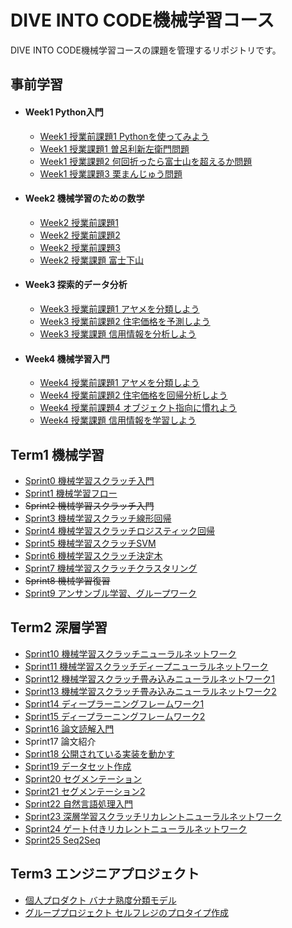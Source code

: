 # DIVE INTO CODE機械学習コース

DIVE INTO CODE機械学習コースの課題を管理するリポジトリです。

## 事前学習
- #### Week1 Python入門
  - [Week1 授業前課題1 Pythonを使ってみよう](https://github.com/yusuke-saruya/diveintocode-ml/blob/master/01.pre-learning/week1/week1-work1.ipynb)
  - [Week1 授業課題1 曽呂利新左衛門問題](https://github.com/yusuke-saruya/diveintocode-ml/blob/master/01.pre-learning/week1/week1-session1.ipynb)
  - [Week1 授業課題2 何回折ったら富士山を超えるか問題](https://github.com/yusuke-saruya/diveintocode-ml/blob/master/01.pre-learning/week1/week1-session2.ipynb)
  - [Week1 授業課題3 栗まんじゅう問題](https://github.com/yusuke-saruya/diveintocode-ml/blob/master/01.pre-learning/week1/week1-session3.ipynb)

- #### Week2 機械学習のための数学
  - [Week2 授業前課題1](https://github.com/yusuke-saruya/diveintocode-ml/blob/master/01.pre-learning/week2/week2-work1.ipynb)
  - [Week2 授業前課題2](https://github.com/yusuke-saruya/diveintocode-ml/blob/master/01.pre-learning/week2/week2-work2.ipynb)
  - [Week2 授業前課題3](https://github.com/yusuke-saruya/diveintocode-ml/blob/master/01.pre-learning/week2/week2-work3.ipynb)
  - [Week2 授業課題 富士下山](https://github.com/yusuke-saruya/diveintocode-ml/blob/master/01.pre-learning/week2/week2-session.ipynb)

- #### Week3 探索的データ分析
  - [Week3 授業前課題1 アヤメを分類しよう](https://github.com/yusuke-saruya/diveintocode-ml/blob/master/01.pre-learning/week3/week3-work1.ipynb)
  - [Week3 授業前課題2 住宅価格を予測しよう](https://github.com/yusuke-saruya/diveintocode-ml/blob/master/01.pre-learning/week3/week3-work2.ipynb)
  - [Week3 授業課題 信用情報を分析しよう](https://github.com/yusuke-saruya/diveintocode-ml/blob/master/01.pre-learning/week3/week3-session.ipynb)

- #### Week4 機械学習入門
  - [Week4 授業前課題1 アヤメを分類しよう](https://github.com/yusuke-saruya/diveintocode-ml/blob/master/01.pre-learning/week4/week4-work1.ipynb)
  - [Week4 授業前課題2 住宅価格を回帰分析しよう](https://github.com/yusuke-saruya/diveintocode-ml/blob/master/01.pre-learning/week4/week4-work2.ipynb)
  - [Week4 授業前課題4 オブジェクト指向に慣れよう](https://github.com/yusuke-saruya/diveintocode-ml/blob/master/01.pre-learning/week4/week4-work3.ipynb)
  - [Week4 授業課題 信用情報を学習しよう](https://github.com/yusuke-saruya/diveintocode-ml/blob/master/01.pre-learning/week4/week4-session.ipynb)

## Term1 機械学習
- [Sprint0 機械学習スクラッチ入門](https://github.com/yusuke-saruya/diveintocode-ml/blob/master/02.full-time/diveintocode-term1/sprint0/sprint0-ml-scratch-intro.ipynb)
- [Sprint1 機械学習フロー](https://github.com/yusuke-saruya/diveintocode-ml/blob/master/02.full-time/diveintocode-term1/sprint1/sprint1-ml-scratch-intro.ipynb)
- ~~Sprint2 機械学習スクラッチ入門~~
- [Sprint3 機械学習スクラッチ線形回帰](https://github.com/yusuke-saruya/diveintocode-ml/blob/master/02.full-time/diveintocode-term1/sprint3/sprint3-ml-scratch-linear-regression.ipynb)
- [Sprint4 機械学習スクラッチロジスティック回帰](https://github.com/yusuke-saruya/diveintocode-ml/blob/master/02.full-time/diveintocode-term1/sprint4/sprint4-ml-scratch-logistic-regression.ipynb)
- [Sprint5 機械学習スクラッチSVM](https://github.com/yusuke-saruya/diveintocode-ml/blob/master/02.full-time/diveintocode-term1/sprint5/sprint5-ml-scratch-svm.ipynb)
- [Sprint6 機械学習スクラッチ決定木](https://github.com/yusuke-saruya/diveintocode-ml/blob/master/02.full-time/diveintocode-term1/sprint6/sprint6-ml-scratch-decision-tree.ipynb)
- [Sprint7 機械学習スクラッチクラスタリング](https://github.com/yusuke-saruya/diveintocode-ml/blob/master/02.full-time/diveintocode-term1/sprint7/sprint7-ml-scratch-clustering.ipynb)
- ~~Sprint8 機械学習復習~~
- [Sprint9 アンサンブル学習、グループワーク](https://github.com/yusuke-saruya/diveintocode-ml/blob/master/02.full-time/diveintocode-term1/sprint9/sprint9-ml-ensemble.ipynb)

## Term2 深層学習
- [Sprint10 機械学習スクラッチニューラルネットワーク](https://github.com/yusuke-saruya/diveintocode-ml/blob/master/02.full-time/diveintocode-term2/sprint10/sprint10-dl-scratch-neural-network.ipynb)
- [Sprint11 機械学習スクラッチディープニューラルネットワーク](https://github.com/yusuke-saruya/diveintocode-ml/blob/master/02.full-time/diveintocode-term2/sprint11/sprint11-dl-scratch-deep-neural-netowrok.ipynb)
- [Sprint12 機械学習スクラッチ畳み込みニューラルネットワーク1](https://github.com/yusuke-saruya/diveintocode-ml/blob/master/02.full-time/diveintocode-term2/sprint12/sprint12-dl-scratch-cnn1.ipynb)
- [Sprint13 機械学習スクラッチ畳み込みニューラルネットワーク2](https://github.com/yusuke-saruya/diveintocode-ml/blob/master/02.full-time/diveintocode-term2/sprint13/sprint13-dl-scratch-cnn2.ipynb)
- [Sprint14 ディープラーニングフレームワーク1](https://github.com/yusuke-saruya/diveintocode-ml/blob/master/02.full-time/diveintocode-term2/sprint14/sprint14-dnn-framework1.ipynb)
- [Sprint15 ディープラーニングフレームワーク2](https://github.com/yusuke-saruya/diveintocode-ml/blob/master/02.full-time/diveintocode-term2/sprint15/sprint15-dnn-framework2.ipynb)
- [Sprint16 論文読解入門](https://github.com/yusuke-saruya/diveintocode-ml/blob/master/02.full-time/diveintocode-term2/sprint16/sprint16-paper-reading.ipynb)
- Sprint17 論文紹介
- [Sprint18 公開されている実装を動かす](https://github.com/yusuke-saruya/diveintocode-ml/blob/master/02.full-time/diveintocode-term2/sprint18/sprint18-run-implementation.ipynb)
- [Sprint19 データセット作成](https://github.com/yusuke-saruya/diveintocode-ml/blob/master/02.full-time/diveintocode-term2/sprint19/sprint19-make-dataset.ipynb)
- [Sprint20 セグメンテーション](https://github.com/yusuke-saruya/diveintocode-ml/blob/master/02.full-time/diveintocode-term2/sprint20/sprint20-segmentation1.ipynb)
- [Sprint21 セグメンテーション2](https://github.com/yusuke-saruya/diveintocode-ml/blob/master/02.full-time/diveintocode-term2/sprint21/sprint21-segmentation2.ipynb)
- [Sprint22 自然言語処理入門](https://github.com/yusuke-saruya/diveintocode-ml/blob/master/02.full-time/diveintocode-term2/sprint22/sprint22-nlp-intro.ipynb)
- [Sprint23 深層学習スクラッチリカレントニューラルネットワーク](https://github.com/yusuke-saruya/diveintocode-ml/blob/master/02.full-time/diveintocode-term2/sprint23/sprint23-dl-scratch-rnn.ipynb)
- [Sprint24 ゲート付きリカレントニューラルネットワーク](https://github.com/yusuke-saruya/diveintocode-ml/blob/master/02.full-time/diveintocode-term2/sprint24/sprint24-lstm.ipynb)
- [Sprint25 Seq2Seq](https://github.com/yusuke-saruya/diveintocode-ml/blob/master/02.full-time/diveintocode-term2/sprint25/sprint25-seq2seq.ipynb)

## Term3  エンジニアプロジェクト
- [個人プロダクト バナナ熟度分類モデル](https://github.com/yusuke-saruya/banana-classification)
- [グループプロジェクト セルフレジのプロタイプ作成](https://github.com/yusuke-saruya/group_project)
